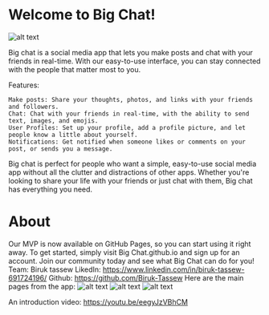 # Welcome to Big Chat!
![alt text](https://github.com/Biruk-Tassew/portfolio/blob/main/m.jpeg)

Big chat is a social media app that lets you make posts and chat with your friends in real-time. With our easy-to-use interface, you can stay connected with the people that matter most to you.

Features:

    Make posts: Share your thoughts, photos, and links with your friends and followers.
    Chat: Chat with your friends in real-time, with the ability to send text, images, and emojis.
    User Profiles: Set up your profile, add a profile picture, and let people know a little about yourself.
    Notifications: Get notified when someone likes or comments on your post, or sends you a message.

Big chat is perfect for people who want a simple, easy-to-use social media app without all the clutter and distractions of other apps. Whether you're looking to share your life with your friends or just chat with them, Big chat has everything you need.

# About 
Our MVP is now available on GitHub Pages, so you can start using it right away. To get started, simply visit Big Chat.github.io and sign up for an account. Join our community today and see what Big Chat can do for you!
Team: Biruk tassew 
LikedIn: https://www.linkedin.com/in/biruk-tassew-691724196/
Github: https://github.com/Biruk-Tassew
Here are the main pages from the app:
![alt text](https://github.com/Biruk-Tassew/portfolio/blob/main/m.jpeg)
![alt text](https://github.com/Biruk-Tassew/portfolio/blob/main/o.jpeg)
![alt text](https://github.com/Biruk-Tassew/portfolio/blob/main/h.jpeg)

An introduction video:
https://youtu.be/eegyJzVBhCM
